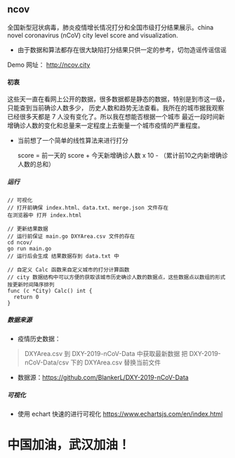 ## ncov

全国新型冠状病毒，肺炎疫情增长情况打分和全国市级打分结果展示。china novel coronavirus (nCoV) city level score and visualization.

* 由于数据和算法都存在很大缺陷打分结果只供一定的参考，切勿造谣传谣信谣 

Demo 网址： http://ncov.city

#### 初衷

这些天一直在看网上公开的数据，很多数据都是静态的数据，特别是到市这一级，只能查到当前确诊人数多少，
历史人数和趋势无法查看。我所在的城市据我观察已经很多天都是 7 人没有变化了。所以我在想能否根据一个城市
最近一段时间新增确诊人数的变化和总量来一定程度上去衡量一个城市疫情的严重程度。

* 当前想了一个简单的线性算法来进行打分

    score = 前一天的 score + 今天新增确诊人数 x 10 - （累计前10之内新增确诊人数的总和）
    
##### 运行

```
// 可视化
// 打开前确保 index.html、data.txt、merge.json 文件存在
在浏览器中 打开 index.html

```

```
// 更新结果数据
// 运行前保证 main.go DXYArea.csv 文件的存在
cd ncov/
go run main.go
// 运行后会生成 结果数据存到 data.txt 中
```

```cassandraql
// 自定义 Calc 函数来自定义城市的打分计算函数
// city 数据结构中可以方便的获取该城市历史确诊人数的数据点，这些数据点以数组的形式按更新时间降序排列
func (c *City) Calc() int {
  return 0
}

```

##### 数据来源

* 疫情历史数据：

> DXYArea.csv 到 DXY-2019-nCoV-Data 中获取最新数据
把 DXY-2019-nCoV-Data/csv 下的 DXYArea.csv 替换当前文件 
 
* 数据源：https://github.com/BlankerL/DXY-2019-nCoV-Data

##### 可视化

* 使用 echart 快速的进行可视化 https://www.echartsjs.com/en/index.html

# 中国加油，武汉加油！

